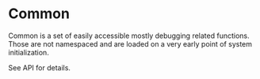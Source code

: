 # Common

Common is a set of easily accessible mostly debugging related functions. Those
are not namespaced and are loaded on a very early point of system initialization.

See API for details.
